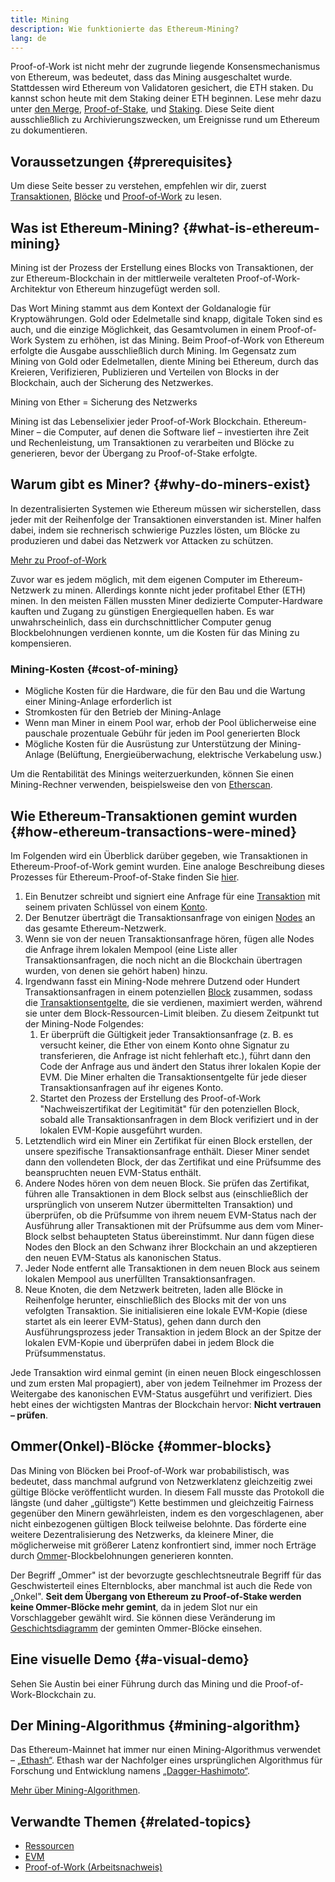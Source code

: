```yaml
---
title: Mining
description: Wie funktionierte das Ethereum-Mining?
lang: de
---
```


<Alert variant="update">
<Emoji text=":wave:" className="text-4xl"/>
<AlertContent>
<AlertDescription>
Proof-of-Work ist nicht mehr der zugrunde liegende Konsensmechanismus von Ethereum, was bedeutet, dass das Mining ausgeschaltet wurde. Stattdessen wird Ethereum von Validatoren gesichert, die ETH staken. Du kannst schon heute mit dem Staking deiner ETH beginnen. Lese mehr dazu unter <a href='/roadmap/merge/'>den Merge</a>, <a href='/developers/docs/consensus-mechanisms/pos/'>Proof-of-Stake</a>, und <a href='/staking/'>Staking</a>. Diese Seite dient ausschließlich zu Archivierungszwecken, um Ereignisse rund um Ethereum zu dokumentieren.
</AlertDescription>
</AlertContent>
</Alert>

## Voraussetzungen {#prerequisites}

Um diese Seite besser zu verstehen, empfehlen wir dir, zuerst [Transaktionen](/developers/docs/transactions/), [Blöcke](/developers/docs/blocks/) und [Proof-of-Work](/developers/docs/consensus-mechanisms/pow/) zu lesen.

## Was ist Ethereum-Mining? {#what-is-ethereum-mining}

Mining ist der Prozess der Erstellung eines Blocks von Transaktionen, der zur Ethereum-Blockchain in der mittlerweile veralteten Proof-of-Work-Architektur von Ethereum hinzugefügt werden soll.

Das Wort Mining stammt aus dem Kontext der Goldanalogie für Kryptowährungen. Gold oder Edelmetalle sind knapp, digitale Token sind es auch, und die einzige Möglichkeit, das Gesamtvolumen in einem Proof-of-Work System zu erhöhen, ist das Mining. Beim Proof-of-Work von Ethereum erfolgte die Ausgabe ausschließlich durch Mining. Im Gegensatz zum Mining von Gold oder Edelmetallen, diente Mining bei Ethereum, durch das Kreieren, Verifizieren, Publizieren und Verteilen von Blocks in der Blockchain, auch der Sicherung des Netzwerkes.

Mining von Ether = Sicherung des Netzwerks

Mining ist das Lebenselixier jeder Proof-of-Work Blockchain. Ethereum-Miner – die Computer, auf denen die Software lief – investierten ihre Zeit und Rechenleistung, um Transaktionen zu verarbeiten und Blöcke zu generieren, bevor der Übergang zu Proof-of-Stake erfolgte.

## Warum gibt es Miner? {#why-do-miners-exist}

In dezentralisierten Systemen wie Ethereum müssen wir sicherstellen, dass jeder mit der Reihenfolge der Transaktionen einverstanden ist. Miner halfen dabei, indem sie rechnerisch schwierige Puzzles lösten, um Blöcke zu produzieren und dabei das Netzwerk vor Attacken zu schützen.

[Mehr zu Proof-of-Work](/developers/docs/consensus-mechanisms/pow/)

Zuvor war es jedem möglich, mit dem eigenen Computer im Ethereum-Netzwerk zu minen. Allerdings konnte nicht jeder profitabel Ether (ETH) minen. In den meisten Fällen mussten Miner dedizierte Computer-Hardware kauften und Zugang zu günstigen Energiequellen haben. Es war unwahrscheinlich, dass ein durchschnittlicher Computer genug Blockbelohnungen verdienen konnte, um die Kosten für das Mining zu kompensieren.

### Mining-Kosten {#cost-of-mining}

- Mögliche Kosten für die Hardware, die für den Bau und die Wartung einer Mining-Anlage erforderlich ist
- Stromkosten für den Betrieb der Mining-Anlage
- Wenn man Miner in einem Pool war, erhob der Pool üblicherweise eine pauschale prozentuale Gebühr für jeden im Pool generierten Block
- Mögliche Kosten für die Ausrüstung zur Unterstützung der Mining-Anlage (Belüftung, Energieüberwachung, elektrische Verkabelung usw.)

Um die Rentabilität des Minings weiterzuerkunden, können Sie einen Mining-Rechner verwenden, beispielsweise den von [Etherscan](https://etherscan.io/ether-mining-calculator).

## Wie Ethereum-Transaktionen gemint wurden {#how-ethereum-transactions-were-mined}

Im Folgenden wird ein Überblick darüber gegeben, wie Transaktionen in Ethereum-Proof-of-Work gemint wurden. Eine analoge Beschreibung dieses Prozesses für Ethereum-Proof-of-Stake finden Sie [hier](/developers/docs/consensus-mechanisms/pos/#transaction-execution-ethereum-pos).

1. Ein Benutzer schreibt und signiert eine Anfrage für eine [Transaktion](/developers/docs/transactions/) mit seinem privaten Schlüssel von einem [Konto](/developers/docs/accounts/).
2. Der Benutzer überträgt die Transaktionsanfrage von einigen [Nodes](/developers/docs/nodes-and-clients/) an das gesamte Ethereum-Netzwerk.
3. Wenn sie von der neuen Transaktionsanfrage hören, fügen alle Nodes die Anfrage ihrem lokalen Mempool (eine Liste aller Transaktionsanfragen, die noch nicht an die Blockchain übertragen wurden, von denen sie gehört haben) hinzu.
4. Irgendwann fasst ein Mining-Node mehrere Dutzend oder Hundert Transaktionsanfragen in einem potenziellen [Block](/developers/docs/blocks/) zusammen, sodass die [Transaktionsentgelte](/developers/docs/gas/), die sie verdienen, maximiert werden, während sie unter dem Block-Ressourcen-Limit bleiben. Zu diesem Zeitpunkt tut der Mining-Node Folgendes:
   1. Er überprüft die Gültigkeit jeder Transaktionsanfrage (z. B. es versucht keiner, die Ether von einem Konto ohne Signatur zu transferieren, die Anfrage ist nicht fehlerhaft etc.), führt dann den Code der Anfrage aus und ändert den Status ihrer lokalen Kopie der EVM. Die Miner erhalten die Transaktionsentgelte für jede dieser Transaktionsanfragen auf ihr eigenes Konto.
   2. Startet den Prozess der Erstellung des Proof-of-Work "Nachweiszertifikat der Legitimität" für den potenziellen Block, sobald alle Transaktionsanfragen in dem Block verifiziert und in der lokalen EVM-Kopie ausgeführt wurden.
5. Letztendlich wird ein Miner ein Zertifikat für einen Block erstellen, der unsere spezifische Transaktionsanfrage enthält. Dieser Miner sendet dann den vollendeten Block, der das Zertifikat und eine Prüfsumme des beanspruchten neuen EVM-Status enthält.
6. Andere Nodes hören von dem neuen Block. Sie prüfen das Zertifikat, führen alle Transaktionen in dem Block selbst aus (einschließlich der ursprünglich von unserem Nutzer übermittelten Transaktion) und überprüfen, ob die Prüfsumme von ihrem neuem EVM-Status nach der Ausführung aller Transaktionen mit der Prüfsumme aus dem vom Miner-Block selbst behaupteten Status übereinstimmt. Nur dann fügen diese Nodes den Block an den Schwanz ihrer Blockchain an und akzeptieren den neuen EVM-Status als kanonischen Status.
7. Jeder Node entfernt alle Transaktionen in dem neuen Block aus seinem lokalen Mempool aus unerfüllten Transaktionsanfragen.
8. Neue Knoten, die dem Netzwerk beitreten, laden alle Blöcke in Reihenfolge herunter, einschließlich des Blocks mit der von uns vefolgten Transaktion. Sie initialisieren eine lokale EVM-Kopie (diese startet als ein leerer EVM-Status), gehen dann durch den Ausführungsprozess jeder Transaktion in jedem Block an der Spitze der lokalen EVM-Kopie und überprüfen dabei in jedem Block die Prüfsummenstatus.

Jede Transaktion wird einmal gemint (in einen neuen Block eingeschlossen und zum ersten Mal propagiert), aber von jedem Teilnehmer im Prozess der Weitergabe des kanonischen EVM-Status ausgeführt und verifiziert. Dies hebt eines der wichtigsten Mantras der Blockchain hervor: **Nicht vertrauen – prüfen**.

## Ommer(Onkel)-Blöcke {#ommer-blocks}

Das Mining von Blöcken bei Proof-of-Work war probabilistisch, was bedeutet, dass manchmal aufgrund von Netzwerklatenz gleichzeitig zwei gültige Blöcke veröffentlicht wurden. In diesem Fall musste das Protokoll die längste (und daher „gültigste“) Kette bestimmen und gleichzeitig Fairness gegenüber den Minern gewährleisten, indem es den vorgeschlagenen, aber nicht einbezogenen gültigen Block teilweise belohnte. Das förderte eine weitere Dezentralisierung des Netzwerks, da kleinere Miner, die möglicherweise mit größerer Latenz konfrontiert sind, immer noch Erträge durch [Ommer](/glossary/#ommer)-Blockbelohnungen generieren konnten.

Der Begriff „Ommer" ist der bevorzugte geschlechtsneutrale Begriff für das Geschwisterteil eines Elternblocks, aber manchmal ist auch die Rede von „Onkel". **Seit dem Übergang von Ethereum zu Proof-of-Stake werden keine Ommer-Blöcke mehr gemint**, da in jedem Slot nur ein Vorschlaggeber gewählt wird. Sie können diese Veränderung im [Geschichtsdiagramm](https://ycharts.com/indicators/ethereum_uncle_rate) der geminten Ommer-Blöcke einsehen.

## Eine visuelle Demo {#a-visual-demo}

Sehen Sie Austin bei einer Führung durch das Mining und die Proof-of-Work-Blockchain zu.

<YouTube id="zcX7OJ-L8XQ" />

## Der Mining-Algorithmus {#mining-algorithm}

Das Ethereum-Mainnet hat immer nur einen Mining-Algorithmus verwendet – [„Ethash“](/developers/docs/consensus-mechanisms/pow/mining/mining-algorithms/ethash/). Ethash war der Nachfolger eines ursprünglichen Algorithmus für Forschung und Entwicklung namens [„Dagger-Hashimoto“](/developers/docs/consensus-mechanisms/pow/mining/mining-algorithms/dagger-hashimoto/).

[Mehr über Mining-Algorithmen](/developers/docs/consensus-mechanisms/pow/mining/mining-algorithms/).

## Verwandte Themen {#related-topics}

- [Ressourcen](/developers/docs/gas/)
- [EVM](/developers/docs/evm/)
- [Proof-of-Work (Arbeitsnachweis)](/developers/docs/consensus-mechanisms/pow/)
